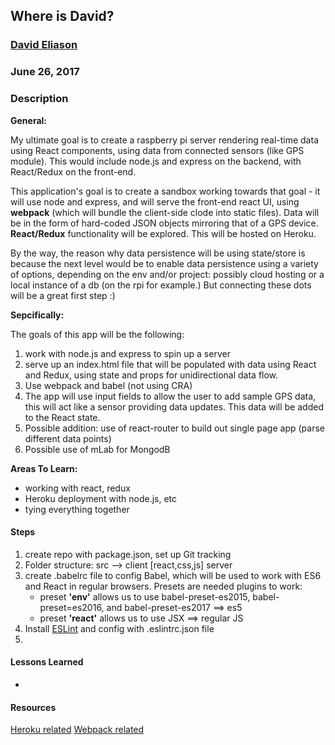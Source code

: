 ## Where is David?
### [David Eliason](http://davethemaker.com/)
### June 26, 2017

### Description

**General:** 

My ultimate goal is to create a raspberry pi server rendering real-time data using React components, using data from connected sensors (like GPS module). This would include node.js and express on the backend, with React/Redux on the front-end. 

This application's goal is to create a sandbox working towards that goal - it will use node and express, and will serve the front-end react UI, using **webpack** (which will bundle the client-side clode into static files). Data will be in the form of hard-coded JSON objects mirroring that of a GPS device. **React/Redux** functionality will be explored. This will be hosted on Heroku.

By the way, the reason why data persistence will be using state/store is because the next level would be to enable data persistence using a variety of options, depending on the env and/or project: possibly cloud hosting or a local instance of a db (on the rpi for example.) But connecting these dots will be a great first step :)

**Sepcifically:**

The goals of this app will be the following:
1. work with node.js and express to spin up a server
2. serve up an index.html file that will be populated with data using React and Redux, using state and props for unidirectional data flow.
3. Use webpack and babel (not using CRA)
4. The app will use input fields to allow the user to add sample GPS data, this will act like a sensor providing data updates. This data will be added to the React state. 
5. Possible addition: use of react-router to build out single page app (parse different data points)
6. Possible use of mLab for MongodB


**Areas To Learn:**

- working with react, redux
- Heroku deployment with node.js, etc
- tying everything together


#### Steps
1. create repo with package.json, set up Git tracking
2. Folder structure: src --> client [react,css,js] server
3. create .babelrc file to config Babel, which will be used to work with ES6 and React in regular browsers. Presets are needed plugins to work: 
	- preset **'env'** allows us to use babel-preset-es2015, babel-preset=es2016, and babel-preset-es2017 ==> es5
	- preset **'react'** allows us to use JSX ==> regular JS
4. Install [ESLint](https://eslint.org/docs/user-guide/getting-started) and config with .eslintrc.json file
5. 

#### Lessons Learned

- 

#### Resources
[Heroku related](https://medium.com/@katestamas/heroku-deployment-with-react-node-mongoose-and-webpack-ff37bd80d7af)
[Webpack related](https://hackernoon.com/full-stack-web-application-using-react-node-js-express-and-webpack-97dbd5b9d708)

